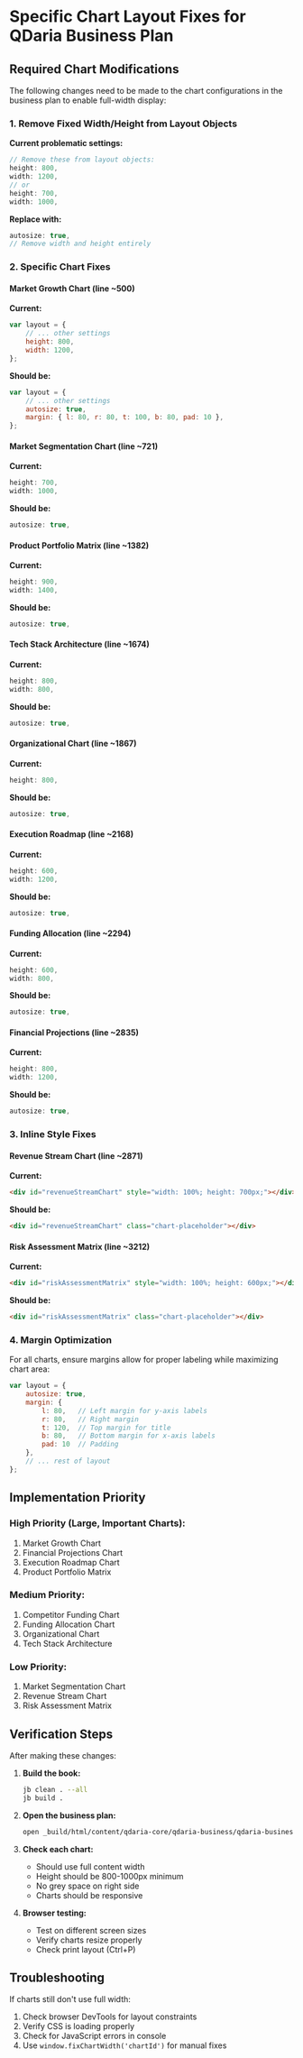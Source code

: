# Specific Chart Layout Fixes for QDaria Business Plan

## Required Chart Modifications

The following changes need to be made to the chart configurations in the business plan to enable full-width display:

### 1. Remove Fixed Width/Height from Layout Objects

**Current problematic settings:**
```javascript
// Remove these from layout objects:
height: 800,
width: 1200,
// or
height: 700,
width: 1000,
```

**Replace with:**
```javascript
autosize: true,
// Remove width and height entirely
```

### 2. Specific Chart Fixes

#### Market Growth Chart (line ~500)
**Current:**
```javascript
var layout = {
    // ... other settings
    height: 800,
    width: 1200,
};
```

**Should be:**
```javascript
var layout = {
    // ... other settings
    autosize: true,
    margin: { l: 80, r: 80, t: 100, b: 80, pad: 10 },
};
```

#### Market Segmentation Chart (line ~721)
**Current:**
```javascript
height: 700,
width: 1000,
```

**Should be:**
```javascript
autosize: true,
```

#### Product Portfolio Matrix (line ~1382)
**Current:**
```javascript
height: 900,
width: 1400,
```

**Should be:**
```javascript
autosize: true,
```

#### Tech Stack Architecture (line ~1674)
**Current:**
```javascript
height: 800,
width: 800,
```

**Should be:**
```javascript
autosize: true,
```

#### Organizational Chart (line ~1867)
**Current:**
```javascript
height: 800,
```

**Should be:**
```javascript
autosize: true,
```

#### Execution Roadmap (line ~2168)
**Current:**
```javascript
height: 600,
width: 1200,
```

**Should be:**
```javascript
autosize: true,
```

#### Funding Allocation (line ~2294)
**Current:**
```javascript
height: 600,
width: 800,
```

**Should be:**
```javascript
autosize: true,
```

#### Financial Projections (line ~2835)
**Current:**
```javascript
height: 800,
width: 1200,
```

**Should be:**
```javascript
autosize: true,
```

### 3. Inline Style Fixes

#### Revenue Stream Chart (line ~2871)
**Current:**
```html
<div id="revenueStreamChart" style="width: 100%; height: 700px;"></div>
```

**Should be:**
```html
<div id="revenueStreamChart" class="chart-placeholder"></div>
```

#### Risk Assessment Matrix (line ~3212)
**Current:**
```html
<div id="riskAssessmentMatrix" style="width: 100%; height: 600px;"></div>
```

**Should be:**
```html
<div id="riskAssessmentMatrix" class="chart-placeholder"></div>
```

### 4. Margin Optimization

For all charts, ensure margins allow for proper labeling while maximizing chart area:

```javascript
var layout = {
    autosize: true,
    margin: {
        l: 80,   // Left margin for y-axis labels
        r: 80,   // Right margin
        t: 120,  // Top margin for title
        b: 80,   // Bottom margin for x-axis labels
        pad: 10  // Padding
    },
    // ... rest of layout
};
```

## Implementation Priority

### High Priority (Large, Important Charts):
1. Market Growth Chart
2. Financial Projections Chart  
3. Execution Roadmap Chart
4. Product Portfolio Matrix

### Medium Priority:
1. Competitor Funding Chart
2. Funding Allocation Chart
3. Organizational Chart
4. Tech Stack Architecture

### Low Priority:
1. Market Segmentation Chart
2. Revenue Stream Chart
3. Risk Assessment Matrix

## Verification Steps

After making these changes:

1. **Build the book:**
   ```bash
   jb clean . --all
   jb build .
   ```

2. **Open the business plan:**
   ```bash
   open _build/html/content/qdaria-core/qdaria-business/qdaria-business-plan-25.html
   ```

3. **Check each chart:**
   - Should use full content width
   - Height should be 800-1000px minimum  
   - No grey space on right side
   - Charts should be responsive

4. **Browser testing:**
   - Test on different screen sizes
   - Verify charts resize properly
   - Check print layout (Ctrl+P)

## Troubleshooting

If charts still don't use full width:
1. Check browser DevTools for layout constraints
2. Verify CSS is loading properly
3. Check for JavaScript errors in console
4. Use `window.fixChartWidth('chartId')` for manual fixes